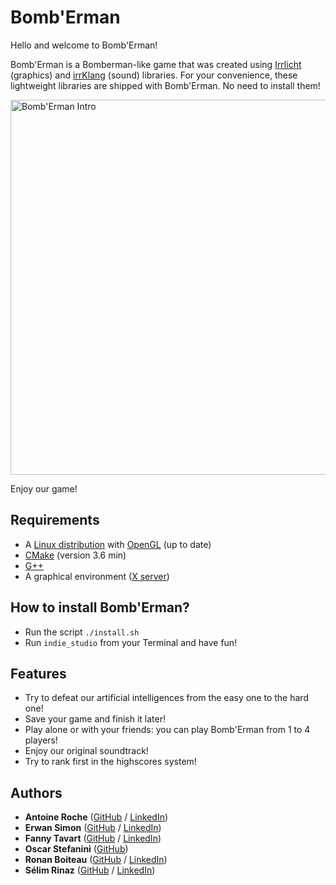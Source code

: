 # Bomb'Erman

Hello and welcome to Bomb'Erman!

Bomb'Erman is a Bomberman-like game that was created using [Irrlicht](http://irrlicht.sourceforge.net/) (graphics) and [irrKlang](https://www.ambiera.com/irrklang/) (sound) libraries. For your convenience, these lightweight libraries are shipped with Bomb'Erman. No need to install them!

<img alt="Bomb'Erman Intro" src="/artwork/Bomb-Erman-Intro.gif" width="600" height="600"/>

Enjoy our game!

## Requirements

 - A [Linux distribution](https://en.wikipedia.org/wiki/Linux_distribution) with [OpenGL](https://www.opengl.org/) (up to date)
 - [CMake](https://cmake.org/) (version 3.6 min)
 - [G++](https://gcc.gnu.org/)
 - A graphical environment ([X server](https://en.wikipedia.org/wiki/X_Window_System))

## How to install Bomb'Erman?

 - Run the script `./install.sh`
 - Run `indie_studio` from your Terminal and have fun!

## Features

 - Try to defeat our artificial intelligences from the easy one to the hard one!
 - Save your game and finish it later!
 - Play alone or with your friends: you can play Bomb'Erman from 1 to 4 players!
 - Enjoy our original soundtrack!
 - Try to rank first in the highscores system!

## Authors

* **Antoine Roche**  ([GitHub](https://github.com/antoine-roche) / [LinkedIn](https://www.linkedin.com/in/rocheantoine/))
* **Erwan Simon**  ([GitHub](https://github.com/erwan-simon) / [LinkedIn](https://www.linkedin.com/in/erwan-simon/))
* **Fanny Tavart**  ([GitHub](https://github.com/fannytavart) / [LinkedIn](https://www.linkedin.com/in/fannytavart/))
* **Oscar Stefanini** ([GitHub](https://github.com/ostefanini))
* **Ronan Boiteau** ([GitHub](https://github.com/ronanboiteau) / [LinkedIn](https://www.linkedin.com/in/ronanboiteau/))
* **Sélim Rinaz** ([GitHub](https://github.com/rinaz-a) / [LinkedIn](https://www.linkedin.com/in/selim-rinaz/))
